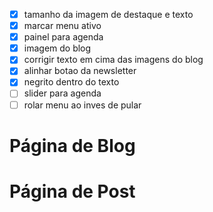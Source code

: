 - [X] tamanho da imagem de destaque e texto
- [X] marcar menu ativo
- [X] painel para agenda
- [X] imagem do blog
- [X] corrigir texto em cima das imagens do blog
- [X] alinhar botao da newsletter 
- [X] negrito dentro do texto
- [ ] slider para agenda
- [ ] rolar menu ao inves de pular

# Página de Blog

# Página de Post